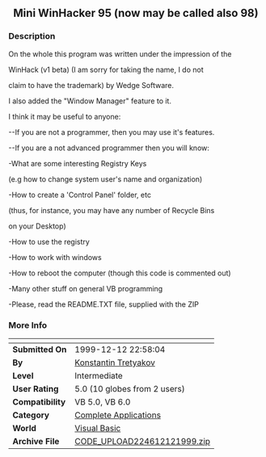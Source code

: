 ﻿<div align="center">

## Mini WinHacker 95   \(now may be called also 98\)


</div>

### Description

On the whole this program was written under the impression of the

WinHack (v1 beta) (I am sorry for taking the name, I do not

claim to have the trademark) by Wedge Software.

I also added the "Window Manager" feature to it.

I think it may be useful to anyone:

--If you are not a programmer, then you may use it's features.

--If you are a not advanced programmer then you will know:

-What are some interesting Registry Keys

(e.g how to change system user's name and organization)

-How to create a 'Control Panel' folder, etc

(thus, for instance, you may have any number of Recycle Bins

on your Desktop)

-How to use the registry

-How to work with windows

-How to reboot the computer (though this code is commented out)

-Many other stuff on general VB programming

-Please, read the README.TXT file, supplied with the ZIP
 
### More Info
 


<span>             |<span>
---                |---
**Submitted On**   |1999-12-12 22:58:04
**By**             |[Konstantin Tretyakov](https://github.com/Planet-Source-Code/PSCIndex/blob/master/ByAuthor/konstantin-tretyakov.md)
**Level**          |Intermediate
**User Rating**    |5.0 (10 globes from 2 users)
**Compatibility**  |VB 5\.0, VB 6\.0
**Category**       |[Complete Applications](https://github.com/Planet-Source-Code/PSCIndex/blob/master/ByCategory/complete-applications__1-27.md)
**World**          |[Visual Basic](https://github.com/Planet-Source-Code/PSCIndex/blob/master/ByWorld/visual-basic.md)
**Archive File**   |[CODE\_UPLOAD224612121999\.zip](https://github.com/Planet-Source-Code/konstantin-tretyakov-mini-winhacker-95-now-may-be-called-also-98__1-4867/archive/master.zip)








